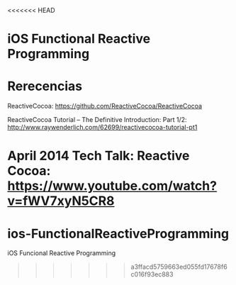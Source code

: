 <<<<<<< HEAD
# iOS Functional Reactive Programming

# Rerecencias

ReactiveCocoa: https://github.com/ReactiveCocoa/ReactiveCocoa

ReactiveCocoa Tutorial – The Definitive Introduction: Part 1/2: http://www.raywenderlich.com/62699/reactivecocoa-tutorial-pt1

April 2014 Tech Talk: Reactive Cocoa: https://www.youtube.com/watch?v=fWV7xyN5CR8
=======
# ios-FunctionalReactiveProgramming
iOS Funcional Reactive Programming
>>>>>>> a3ffacd5759663ed055fd17678f6c016f93ec883

